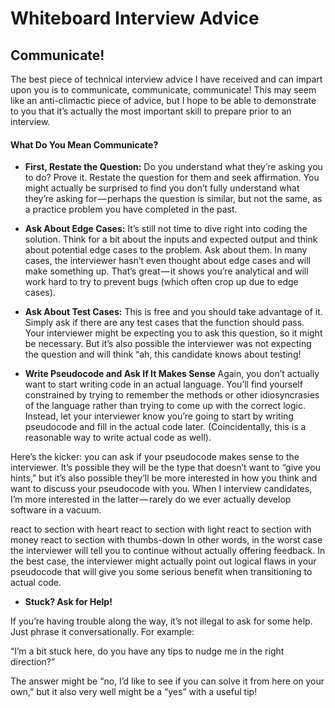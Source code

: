 # Whiteboard Interview Advice

## Communicate!

The best piece of technical interview advice I have received and can impart upon you is to communicate, communicate, communicate! This may seem like an anti-climactic piece of advice, but I hope to be able to demonstrate to you that it’s actually the most important skill to prepare prior to an interview.

#### What Do You Mean Communicate?

- **First, Restate the Question:**
Do you understand what they’re asking you to do? Prove it. Restate the question for them and seek affirmation. You might actually be surprised to find you don’t fully understand what they’re asking for — perhaps the question is similar, but not the same, as a practice problem you have completed in the past.

- **Ask About Edge Cases:**
It’s still not time to dive right into coding the solution. Think for a bit about the inputs and expected output and think about potential edge cases to the problem. Ask about them. In many cases, the interviewer hasn’t even thought about edge cases and will make something up. That’s great — it shows you’re analytical and will work hard to try to prevent bugs (which often crop up due to edge cases).

- **Ask About Test Cases:**
This is free and you should take advantage of it. Simply ask if there are any test cases that the function should pass. Your interviewer might be expecting you to ask this question, so it might be necessary. But it’s also possible the interviewer was not expecting the question and will think “ah, this candidate knows about testing!

- **Write Pseudocode and Ask If It Makes Sense**
Again, you don’t actually want to start writing code in an actual language. You’ll find yourself constrained by trying to remember the methods or other idiosyncrasies of the language rather than trying to come up with the correct logic. Instead, let your interviewer know you’re going to start by writing pseudocode and fill in the actual code later. (Coincidentally, this is a reasonable way to write actual code as well).

Here’s the kicker: you can ask if your pseudocode makes sense to the interviewer. It’s possible they will be the type that doesn’t want to “give you hints,” but it’s also possible they’ll be more interested in how you think and want to discuss your pseudocode with you. When I interview candidates, I’m more interested in the latter — rarely do we ever actually develop software in a vacuum.

react to section with heart
react to section with light
react to section with money
react to section with thumbs-down
In other words, in the worst case the interviewer will tell you to continue without actually offering feedback. In the best case, the interviewer might actually point out logical flaws in your pseudocode that will give you some serious benefit when transitioning to actual code.


- **Stuck? Ask for Help!**

If you’re having trouble along the way, it’s not illegal to ask for some help. Just phrase it conversationally. For example:

“I’m a bit stuck here, do you have any tips to nudge me in the right direction?”

The answer might be “no, I’d like to see if you can solve it from here on your own,” but it also very well might be a “yes” with a useful tip!

